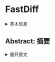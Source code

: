 # FastDiff

<details>
<summary>基本信息</summary>

- 标题: "FastDiff: A Fast Conditional Diffusion Model for High-Quality Speech Synthesis"
- 作者:
  - 01 Rongjie Huang - Zhejiang University - rongjiehuang@zju.edu.cn
  - 02 Max W. Y. Lam - Tencent AI Lab, China - maxwylam@tencent.com
  - 03 Jun Wang - Tencent AI Lab, China
  - 04 Dan Su - Tencent AI Lab, China
  - 05 Dong Yu - Tencent AI Lab, USA
  - 06 Yi Ren - Zhejiang University - yiren@zju.edu.cn
  - 07 Zhou Zhao - Zhejiang University - zhouzhao@zju.edu.cn
- 链接:
  - [ArXiv](https://arxiv.org/abs/2204.09934)
  - [Publication]()
  - [Github](https://github.com/Rongjiehuang/FastDiff)
  - [Demo](https://fastdiff.github.io/)
- 文件:
  - [ArXiv](_PDF/2204.09934v1__FastDiff__A_Fast_Conditional_Diffusion_Model_for_High-Quality_Speech_Synthesis.pdf)
  - [Publication] #TODO

</details>

## Abstract: 摘要

<details>
<summary>展开原文</summary>

Denoising diffusion probabilistic models (DDPMs) have recently achieved leading performances in many generative tasks. However, the inherited iterative sampling process costs hindered their applications to speech synthesis. This paper proposes FastDiff, a fast conditional diffusion model for high-quality speech synthesis. FastDiff employs a stack of time-aware location-variable convolutions of diverse receptive field patterns to efficiently model long-term time dependencies with adaptive conditions. A noise schedule predictor is also adopted to reduce the sampling steps without sacrificing the generation quality. Based on FastDiff, we design an end-to-end text-to-speech synthesizer, FastDiff-TTS, which generates high-fidelity speech waveforms without any intermediate feature (e.g., Mel-spectrogram). Our evaluation of FastDiff demonstrates the state-of-the-art results with higher-quality (MOS 4.28) speech samples. Also, FastDiff enables a sampling speed of 58x faster than real-time on a V100 GPU, making diffusion models practically applicable to speech synthesis deployment for the first time. We further show that FastDiff generalized well to the mel-spectrogram inversion of unseen speakers, and FastDiff-TTS outperformed other competing methods in end-to-end text-to-speech synthesis. Audio samples are available at this https URL.

</details>
<br>